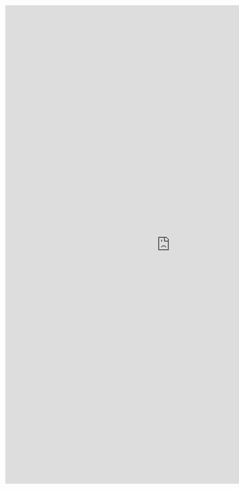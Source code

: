 <iframe allowtransparency="true" frameborder="0" scrolling="no" src="http://udsfoundation.webs.com/solutions" style="border: none; height: 1500px; width: 1030px;"> </iframe>

